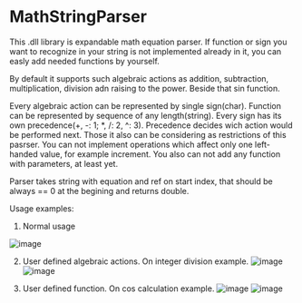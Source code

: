 # MathStringParser

This .dll library is expandable math equation parser. If function or sign you want to recognize in your string is not implemented already in it, you can easly add needed functions by yourself.

By default it supports such algebraic actions as addition, subtraction, multiplication, division adn raising to the power. Beside that sin function.

Every algebraic action can be represented by single sign(char). Function can be represented by sequence of any length(string). Every sign has its own precedence(+, -: 1; *, /: 2, ^: 3). Precedence decides wich action would be performed next. 
Those it also can be considering as restrictions of this pasrser. You can not implement operations which affect only one left-handed value, for example increment. You also can not add any function with parameters, at least yet.

Parser takes string with equation and ref on start index, that should be always == 0 at the begining and returns double. 

Usage examples:
1) Normal usage

![image](https://user-images.githubusercontent.com/49982100/159823237-f111c322-9c27-4fc6-a711-b6523ae574bb.png)

2) User defined algebraic actions. On integer division example.
![image](https://user-images.githubusercontent.com/49982100/159823301-4a333d7a-e7f2-4996-97a2-dd4bcdb11593.png)
![image](https://user-images.githubusercontent.com/49982100/159823418-8eee3557-e3a0-4fb9-ba92-2bae75efe89e.png)

3) User defined function. On cos calculation example.
![image](https://user-images.githubusercontent.com/49982100/159823474-2b02341b-361c-41e7-a7db-c24765c56455.png)
![image](https://user-images.githubusercontent.com/49982100/159823539-c604e311-658e-4190-8800-01a724ce0b7d.png)

